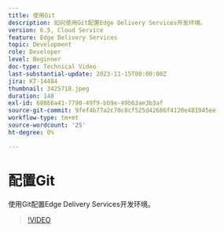 ```yaml
---
title: 使用Git
description: 如何使用Git配置Edge Delivery Services开发环境。
version: 6.5, Cloud Service
feature: Edge Delivery Services
topic: Development
role: Developer
level: Beginner
doc-type: Technical Video
last-substantial-update: 2023-11-15T00:00:00Z
jira: KT-14484
thumbnail: 3425718.jpeg
duration: 148
exl-id: 68866a41-7790-49f9-bb9e-49b63ae3b3af
source-git-commit: 9fef4b77a2c70c8cf525d42686f4120e481945ee
workflow-type: tm+mt
source-wordcount: '25'
ht-degree: 0%

---
```


# 配置Git

使用Git配置Edge Delivery Services开发环境。

>[!VIDEO](https://video.tv.adobe.com/v/3425718/?learn=on)
